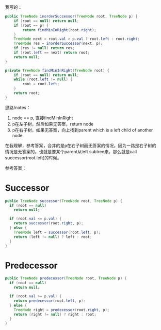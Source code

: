 
我写的：
```java
public TreeNode inorderSuccessor(TreeNode root, TreeNode p) {
    if (root == null) return null;
    if (root == p) {
        return findMinInRight(root.right);
    }
    TreeNode next = root.val > p.val ? root.left : root.right;
    TreeNode res = inorderSuccessor(next, p);
    if (res != null) return res;
    if (root.left == next) return root;
    return null;
}

private TreeNode findMinInRight(TreeNode root) {
    if (root == null) return null;
    while (root.left != null) {
        root = root.left;
    }
    return root;
}
```
思路/notes：
1. node == p, 直接findMinInRight
2. p在左子树，然后如果无答案，return node
3. p在右子树，如果无答案，向上找到parent which is a left child of another node.

在我理解，参考答案，合并的是p在右子树而无答案的情况，因为一路是右子树的情况是无答案的，也就是要某个parent从left subtree来，那么就是call successor(root.left)的时候。  

参考答案：
# Successor
```java
public TreeNode successor(TreeNode root, TreeNode p) {
  if (root == null)
    return null;

  if (root.val <= p.val) {
    return successor(root.right, p);
  } else {
    TreeNode left = successor(root.left, p);
    return (left != null) ? left : root;
  }
}
```

# Predecessor
```java
public TreeNode predecessor(TreeNode root, TreeNode p) {
  if (root == null)
    return null;

  if (root.val >= p.val) {
    return predecessor(root.left, p);
  } else {
    TreeNode right = predecessor(root.right, p);
    return (right != null) ? right : root;
  }
}
```

